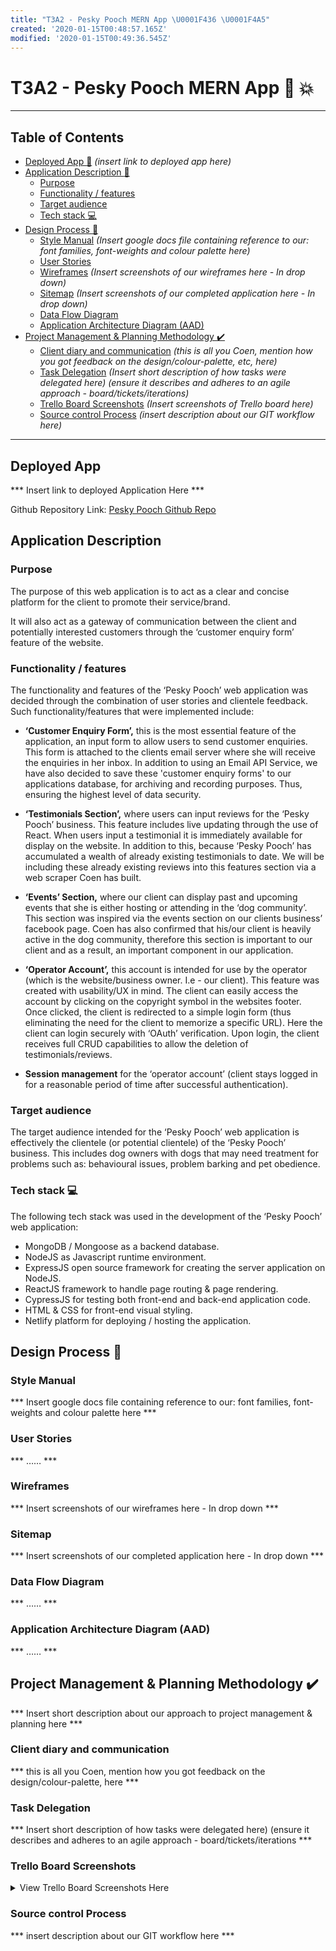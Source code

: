 ```yaml
---
title: "T3A2 - Pesky Pooch MERN App \U0001F436 \U0001F4A5"
created: '2020-01-15T00:48:57.165Z'
modified: '2020-01-15T00:49:36.545Z'
---
```


# T3A2 - Pesky Pooch MERN App :dog: :collision:

---

## Table of Contents

* [Deployed App :link:](#deployed-app) *(insert link to deployed app here)*
* [Application Description :pencil:](#application-description)
  * [Purpose](#purpose)
  * [Functionality / features](#functionality--features)
  * [Target audience](#Target-audience)
  * [Tech stack :computer:](#Tech-stack-computer) 
* [Design Process :art:](#Design-Process-art)
  * [Style Manual](#Style-Manual) *(Insert google docs file containing reference to our: font families, font-weights and colour palette here)*
  * [User Stories](#User-Stories)
  * [Wireframes](#Wireframes) *(Insert screenshots of our wireframes here - In drop down)*
  * [Sitemap](#Sitemap) *(Insert screenshots of our completed application here - In drop down)*
  * [Data Flow Diagram](#Data-Flow-Diagram)
  * [Application Architecture Diagram (AAD)](#Application-Architecture-Diagram-AAD)
* [Project Management & Planning Methodology :heavy_check_mark:](#Project-Management--Planning-Methodology-heavy_check_mark)
  * [Client diary and communication](#Client-diary-and-communication) *(this is all you Coen, mention how you got feedback on the design/colour-palette, etc, here)*
  * [Task Delegation](#Task-Delegation) *(Insert short description of how tasks were delegated here) (ensure it describes and adheres to an agile approach - board/tickets/iterations)*
  * [Trello Board Screenshots](#Trello-Board-Screenshots) *(Insert screenshots of Trello board here)*
  * [Source control Process](#Source-control-Process) *(insert description about our GIT workflow here)*

---

## Deployed App

*** Insert link to deployed Application Here ***

Github Repository Link: [Pesky Pooch Github Repo](https://github.com/DaleOnRails/CA_MERN_Client_Pesky_Pooch)

## Application Description

### Purpose

The purpose of this web application is to act as a clear and concise platform for the client to promote their service/brand.

It will also act as a gateway of communication between the client and potentially interested customers through the ‘customer enquiry form’ feature of the website.

### Functionality / features

The functionality and features of the ‘Pesky Pooch’ web application was decided through the combination of user stories and clientele feedback. Such functionality/features that were implemented include:

- **‘Customer Enquiry Form’,** this is the most essential feature of the application, an input form to allow users to send customer enquiries. This form is attached to the clients email server where she will receive the enquiries in her inbox. In addition to using an Email API Service, we have also decided to save these 'customer enquiry forms' to our applications database, for archiving and recording purposes. Thus, ensuring the highest level of data security.

- **‘Testimonials Section’,** where users can input reviews for the ‘Pesky Pooch’ business. This feature includes live updating through the use of React. When users input a testimonial it is immediately available for display on the website. In addition to this, because ‘Pesky Pooch’ has accumulated a wealth of already existing testimonials to date. We will be including these already existing reviews into this features section via a web scraper Coen has built.

- **‘Events’ Section,** where our client can display past and upcoming events that she is either hosting or attending in the ‘dog community’. This section was inspired via the events section on our clients business’ facebook page. Coen has also confirmed that his/our client is heavily active in the dog community, therefore this section is important to our client and as a result, an important component in our application.

- **‘Operator Account’,** this account is intended for use by the operator (which is the website/business owner. I.e - our client). This feature was created with usability/UX in mind. The client can easily access the account by clicking on the copyright symbol in the websites footer. Once clicked, the client is redirected to a simple login form (thus eliminating the need for the client to memorize a specific URL). Here the client can login securely with ‘OAuth’ verification. Upon login, the client receives full CRUD capabilities to allow the deletion of testimonials/reviews.

- **Session management** for the ‘operator account’ (client stays logged in for a reasonable period of time after successful authentication).

### Target audience

The target audience intended for the ‘Pesky Pooch’ web application is effectively the clientele (or potential clientele) of the ‘Pesky Pooch’ business. This includes dog owners with dogs that may need treatment for problems such as: behavioural issues, problem barking and pet obedience.

### Tech stack :computer:

The following tech stack was used in the development of the ‘Pesky Pooch’ web application:

- MongoDB / Mongoose as a backend database.
- NodeJS as Javascript runtime environment.
- ExpressJS open source framework for creating the server application on NodeJS.
- ReactJS framework to handle page routing & page rendering.
- CypressJS for testing both front-end and back-end application code.
- HTML & CSS for front-end visual styling.
- Netlify platform for deploying / hosting the application.

## Design Process :art:

### Style Manual

*** Insert google docs file containing reference to our: font families, font-weights and colour palette here ***

### User Stories

*** …… ***

### Wireframes

*** Insert screenshots of our wireframes here - In drop down ***

### Sitemap

*** Insert screenshots of our completed application here - In drop down ***

### Data Flow Diagram

*** …… ***

### Application Architecture Diagram (AAD)

*** …… ***



## Project Management & Planning Methodology :heavy_check_mark:

*** Insert short description about our approach to project management & planning here ***

### Client diary and communication

*** this is all you Coen, mention how you got feedback on the design/colour-palette, here ***

### Task Delegation

*** Insert short description of how tasks were delegated here) (ensure it describes and adheres to an agile approach - board/tickets/iterations ***

### Trello Board Screenshots

<details>
<summary>View Trello Board Screenshots Here</summary>
 
You can view screenshots of our 'Trello' project management process here: <a>https://github.com/Coencidental/T3A2_Pesky_Pooch/blob/master/docs/Trello%20Screenshots/TRELLO.pdf</a>
 
</details>

### Source control Process

*** insert description about our GIT workflow here ***







